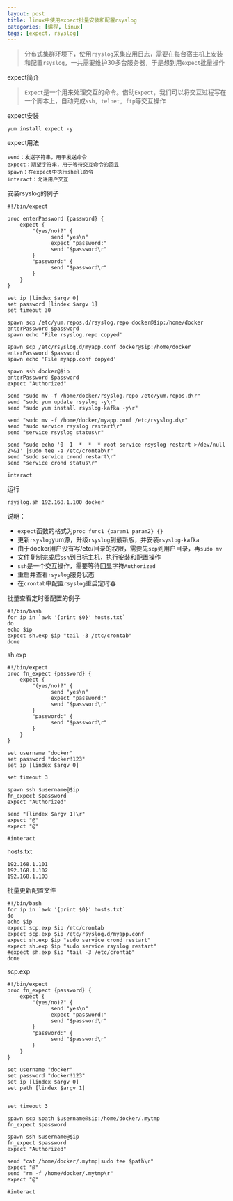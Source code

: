 ```yaml
---
layout: post
title: linux中使用expect批量安装和配置rsyslog
categories: [编程, linux]
tags: [expect, rsyslog]
---
```


> 分布式集群环境下，使用`rsyslog`采集应用日志，需要在每台宿主机上安装和配置`rsyslog`，一共需要维护30多台服务器，于是想到用`expect`批量操作

expect简介
> `Expect`是一个用来处理交互的命令。借助`Expect`，我们可以将交互过程写在一个脚本上，自动完成`ssh, telnet, ftp`等交互操作

expect安装
```
yum install expect -y
```

expect用法
```
send：发送字符串，用于发送命令
expect：期望字符串，用于等待交互命令的回显
spawn：在expect中执行shell命令
interact：允许用户交互
```

安装rsyslog的例子
```
#!/bin/expect

proc enterPassword {password} {
    expect {
        "(yes/no)?" {
              send "yes\n"
              expect "password:"
              send "$password\r"
        }
        "password:" {
              send "$password\r"
        }
    }
}

set ip [lindex $argv 0]
set password [lindex $argv 1]
set timeout 30

spawn scp /etc/yum.repos.d/rsyslog.repo docker@$ip:/home/docker
enterPassword $password
spawn echo 'File rsyslog.repo copyed'

spawn scp /etc/rsyslog.d/myapp.conf docker@$ip:/home/docker
enterPassword $password
spawn echo 'File myapp.conf copyed'

spawn ssh docker@$ip
enterPassword $password
expect "Authorized"

send "sudo mv -f /home/docker/rsyslog.repo /etc/yum.repos.d\r"
send "sudo yum update rsyslog -y\r"
send "sudo yum install rsyslog-kafka -y\r"

send "sudo mv -f /home/docker/myapp.conf /etc/rsyslog.d\r"
send "sudo service rsyslog restart\r"
send "service rsyslog status\r"

send "sudo echo '0  1  *  *  * root service rsyslog restart >/dev/null 2>&1' |sudo tee -a /etc/crontab\r"
send "sudo service crond restart\r"
send "service crond status\r"

interact
```

运行
```shell
rsyslog.sh 192.168.1.100 docker
```

说明：
* `expect`函数的格式为`proc func1 {param1 param2} {}`
* 更新`rsyslog`yum源，升级`rsyslog`到最新版，并安装`rsyslog-kafka`
* 由于docker用户没有写/etc/目录的权限，需要先`scp`到用户目录，再`sudo mv`
* 文件复制完成后`ssh`到目标主机，执行安装和配置操作
* `ssh`是一个交互操作，需要等待回显字符`Authorized`
* 重启并查看`rsyslog`服务状态
* 在`crontab`中配置`rsyslog`重启定时器

批量查看定时器配置的例子

```
#!/bin/bash
for ip in `awk '{print $0}' hosts.txt`
do
echo $ip
expect sh.exp $ip "tail -3 /etc/crontab"
done
```

sh.exp
```
#!/bin/expect
proc fn_expect {password} {
    expect {
        "(yes/no)?" {
              send "yes\n"
              expect "password:"
              send "$password\r"
        }
        "password:" {
              send "$password\r"
        }
    }
}

set username "docker"
set password "docker!123"
set ip [lindex $argv 0]

set timeout 3

spawn ssh $username@$ip
fn_expect $password
expect "Authorized"

send "[lindex $argv 1]\r"
expect "@"
expect "@"

#interact
```

hosts.txt
```
192.168.1.101
192.168.1.102
192.168.1.103
```

批量更新配置文件
```
#!/bin/bash
for ip in `awk '{print $0}' hosts.txt`
do
echo $ip
expect scp.exp $ip /etc/crontab
expect scp.exp $ip /etc/rsyslog.d/myapp.conf
expect sh.exp $ip "sudo service crond restart"
expect sh.exp $ip "sudo service rsyslog restart"
#expect sh.exp $ip "tail -3 /etc/crontab"
done
```

scp.exp
```
#!/bin/expect
proc fn_expect {password} {
    expect {
        "(yes/no)?" {
              send "yes\n"
              expect "password:"
              send "$password\r"
        }
        "password:" {
              send "$password\r"
        }
    }
}

set username "docker"
set password "docker!123"
set ip [lindex $argv 0]
set path [lindex $argv 1]


set timeout 3

spawn scp $path $username@$ip:/home/docker/.mytmp
fn_expect $password

spawn ssh $username@$ip
fn_expect $password
expect "Authorized"

send "cat /home/docker/.mytmp|sudo tee $path\r"
expect "@"
send "rm -f /home/docker/.mytmp\r"
expect "@"

#interact
```